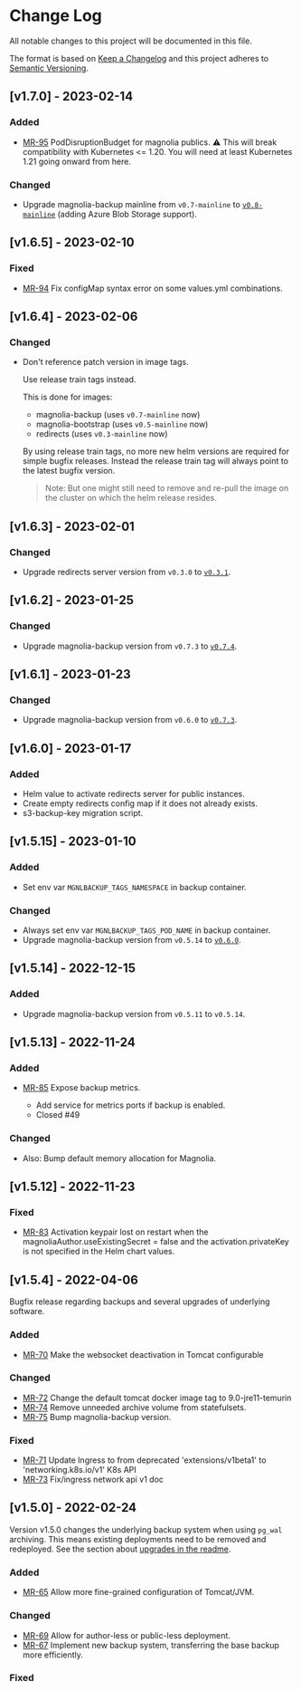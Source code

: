 # Change Log

All notable changes to this project will be documented in this file.

The format is based on [Keep a Changelog](http://keepachangelog.com/)
and this project adheres to [Semantic Versioning](http://semver.org/).

## [v1.7.0] - 2023-02-14

### Added

- [MR-95](https://gitlab.com/mironet/magnolia-helm/-/merge_requests/95)
  PodDisruptionBudget for magnolia publics.
  ⚠️ This will break compatibility with Kubernetes <= 1.20. You will need at least Kubernetes 1.21 going onward from here.

### Changed

- Upgrade magnolia-backup mainline from `v0.7-mainline` to
  [`v0.8-mainline`](https://gitlab.com/mironet/magnolia-backup/-/blob/master/CHANGELOG.md)
  (adding Azure Blob Storage support).

## [v1.6.5] - 2023-02-10

### Fixed

- [MR-94](https://gitlab.com/mironet/magnolia-helm/-/merge_requests/94)
  Fix configMap syntax error on some values.yml combinations.

## [v1.6.4] - 2023-02-06

### Changed

- Don't reference patch version in image tags.

  Use release train tags instead.

  This is done for images:
  - magnolia-backup (uses `v0.7-mainline` now)
  - magnolia-bootstrap (uses `v0.5-mainline` now)
  - redirects (uses `v0.3-mainline` now)

  By using release train tags, no more new helm versions are required for simple
  bugfix releases. Instead the release train tag will always point to the latest
  bugfix version.

  > Note: But one might still need to remove and re-pull the image on the
  > cluster on which the helm release resides.

## [v1.6.3] - 2023-02-01

### Changed

- Upgrade redirects server version from `v0.3.0` to
  [`v0.3.1`](https://gitlab.com/mironet/redirects/-/blob/main/CHANGELOG.md#v031-2023-01-23).

## [v1.6.2] - 2023-01-25

### Changed

- Upgrade magnolia-backup version from `v0.7.3` to
  [`v0.7.4`](https://gitlab.com/mironet/magnolia-backup/-/blob/master/CHANGELOG.md#v074-2023-01-25).

## [v1.6.1] - 2023-01-23

### Changed

- Upgrade magnolia-backup version from `v0.6.0` to
  [`v0.7.3`](https://gitlab.com/mironet/magnolia-backup/-/blob/master/CHANGELOG.md#v073-2023-01-19).

## [v1.6.0] - 2023-01-17

### Added

- Helm value to activate redirects server for public instances.
- Create empty redirects config map if it does not already exists.
- s3-backup-key migration script.

## [v1.5.15] - 2023-01-10

### Added

- Set env var `MGNLBACKUP_TAGS_NAMESPACE` in backup container.

### Changed

- Always set env var `MGNLBACKUP_TAGS_POD_NAME` in backup container.
- Upgrade magnolia-backup version from `v0.5.14` to
  [`v0.6.0`](https://gitlab.com/mironet/magnolia-backup/-/blob/master/CHANGELOG.md#v060-2023-01-10).

## [v1.5.14] - 2022-12-15

### Added

- Upgrade magnolia-backup version from `v0.5.11` to `v0.5.14`.

## [v1.5.13] - 2022-11-24

### Added

- [MR-85](https://gitlab.com/mironet/magnolia-helm/-/merge_requests/85)
  Expose backup metrics.

  - Add service for metrics ports if backup is enabled.
  - Closed #49

### Changed

- Also: Bump default memory allocation for Magnolia.

## [v1.5.12] - 2022-11-23

### Fixed

- [MR-83](https://gitlab.com/mironet/magnolia-helm/-/merge_requests/83)
  Activation keypair lost on restart when the magnoliaAuthor.useExistingSecret =
  false and the activation.privateKey is not specified in the Helm chart values.

## [v1.5.4] - 2022-04-06

Bugfix release regarding backups and several upgrades of underlying software.

### Added

- [MR-70](https://gitlab.com/mironet/magnolia-helm/-/merge_requests/70)
  Make the websocket deactivation in Tomcat configurable

### Changed

- [MR-72](https://gitlab.com/mironet/magnolia-helm/-/merge_requests/72)
  Change the default tomcat docker image tag to 9.0-jre11-temurin
- [MR-74](https://gitlab.com/mironet/magnolia-helm/-/merge_requests/74)
  Remove unneeded archive volume from statefulsets.
- [MR-75](https://gitlab.com/mironet/magnolia-helm/-/merge_requests/75)
  Bump magnolia-backup version.

### Fixed

- [MR-71](https://gitlab.com/mironet/magnolia-helm/-/merge_requests/71)
  Update Ingress to from deprecated 'extensions/v1beta1' to 'networking.k8s.io/v1' K8s API
- [MR-73](https://gitlab.com/mironet/magnolia-helm/-/merge_requests/73)
  Fix/ingress network api v1 doc

## [v1.5.0] - 2022-02-24

Version v1.5.0 changes the underlying backup system when using `pg_wal` archiving. This means existing deployments need to be removed and redeployed. See the section about [upgrades in the readme](https://gitlab.com/mironet/magnolia-helm/-/tree/master#upgrade).

### Added

- [MR-65](https://gitlab.com/mironet/magnolia-helm/-/merge_requests/65)
  Allow more fine-grained configuration of Tomcat/JVM.

### Changed

- [MR-69](https://gitlab.com/mironet/magnolia-helm/-/merge_requests/69)
  Allow for author-less or public-less deployment.
- [MR-67](https://gitlab.com/mironet/magnolia-helm/-/merge_requests/67)
  Implement new backup system, transferring the base backup more efficiently.

### Fixed
